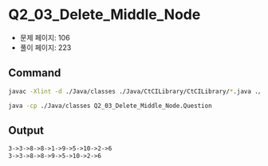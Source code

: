 # Q2_03_Delete_Middle_Node

- 문제 페이지: 106
- 풀이 페이지: 223

## Command

```sh
javac -Xlint -d ./Java/classes ./Java/CtCILibrary/CtCILibrary/*.java ./Java/Ch\ 02.\ Linked\ Lists/Q2_03_Delete_Middle_Node/*.java

java -cp ./Java/classes Q2_03_Delete_Middle_Node.Question
```

## Output

```txt
3->3->8->8->1->9->5->10->2->6
3->3->8->8->9->5->10->2->6
```
